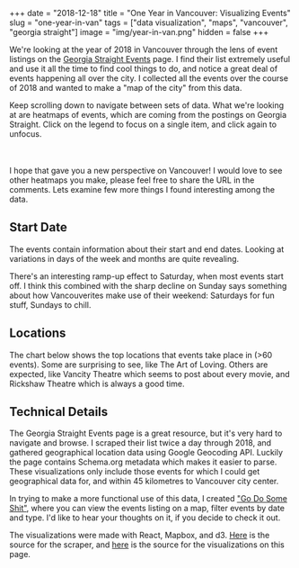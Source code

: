 +++
date = "2018-12-18"
title = "One Year in Vancouver: Visualizing Events"
slug = "one-year-in-van"
tags = ["data visualization", "maps", "vancouver", "georgia straight"]
image = "img/year-in-van.png"
hidden = false
+++

We're looking at the year of 2018 in Vancouver through the lens of event listings on the [Georgia Straight Events](https://www.straight.com/listings/events) page. I find their list extremely useful and use it all the time to find cool things to do, and notice a great deal of events happening all over the city. I collected all the events over the course of 2018 and wanted to make a "map of the city" from this data.

Keep scrolling down to navigate between sets of data. What we're looking at are heatmaps of events, which are coming from the postings on Georgia Straight. Click on the legend to focus on a single item, and click again to unfocus.

<div id="map"></div>

I hope that gave you a new perspective on Vancouver! I would love to see other heatmaps you make, please feel free to share the URL in the comments. Lets examine few more things I found interesting among the data.

## Start Date

The events contain information about their start and end dates. Looking at variations in days of the week and months are quite revealing.

<div id="day-of-week"></div>

There's an interesting ramp-up effect to Saturday, when most events start off. I think this combined with the sharp decline on Sunday says something about how Vancouverites make use of their weekend: Saturdays for fun stuff, Sundays to chill.

## Locations

The chart below shows the top locations that events take place in (>60 events). Some are surprising to see, like The Art of Loving. Others are expected, like Vancity Theatre which seems to post about every movie, and Rickshaw Theatre which is always a good time.

<div id="places"></div>

## Technical Details

The Georgia Straight Events page is a great resource, but it's very hard to navigate and browse. I scraped their list twice a day through 2018, and gathered geographical location data using Google Geocoding API. Luckily the page contains Schema.org metadata which makes it easier to parse. These visualizations only include those events for which I could get geographical data for, and within 45 kilometres to Vancouver city center.

In trying to make a more functional use of this data, I created ["Go Do Some Shit"](https://blog.ebemunk.com/van-events/), where you can view the events listing on a map, filter events by date and type. I'd like to hear your thoughts on it, if you decide to check it out.

The visualizations were made with React, Mapbox, and d3. [Here](https://github.com/ebemunk/blog/tree/master/projects/van-eventviz/scraper) is the source for the scraper, and [here](https://github.com/ebemunk/blog/tree/master/projects/year-in-van) is the source for the visualizations on this page.

<link href='https://api.tiles.mapbox.com/mapbox-gl-js/v0.48.0/mapbox-gl.css' rel='stylesheet' />

<!-- <script src="http://localhost:9001/bundle.js"></script> -->
<script src="bundle.js"></script>

<style>
#map {
  margin: 3rem 0;
}
</style>
